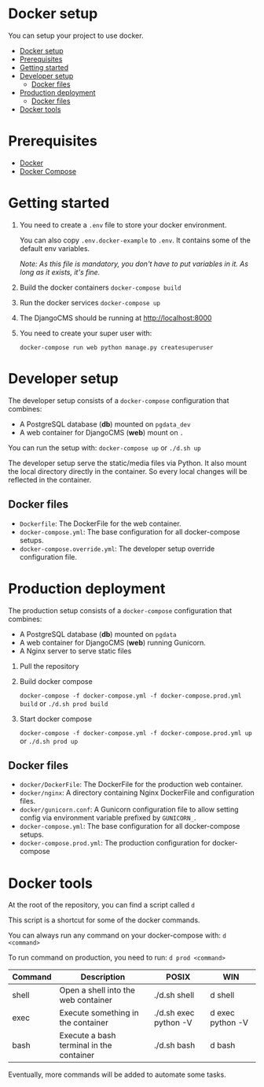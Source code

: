 # Docker setup

You can setup your project to use docker.

- [Docker setup](#docker-setup)
- [Prerequisites](#prerequisites)
- [Getting started](#getting-started)
- [Developer setup](#developer-setup)
  - [Docker files](#docker-files)
- [Production deployment](#production-deployment)
  - [Docker files](#docker-files-1)
- [Docker tools](#docker-tools)


# Prerequisites

- [Docker](https://www.docker.com/)
- [Docker Compose](https://docs.docker.com/compose/)

# Getting started

1. You need to create a `.env` file to store your docker environment.
    
    You can also copy `.env.docker-example` to `.env`. It contains some of the default env variables.
    
    *Note: As this file is mandatory, you don't have to put variables in it. As long as it exists, it's fine.*
2. Build the docker containers `docker-compose build`
3. Run the docker services `docker-compose up`
4. The DjangoCMS should be running at [http://localhost:8000](localhost:8000)
5. You need to create your super user with:

    `docker-compose run web python manage.py createsuperuser`
    
 
# Developer setup

The developer setup consists of a `docker-compose` configuration that combines:

- A PostgreSQL database (**db**) mounted on `pgdata_dev`
- A web container for DjangoCMS (**web**) mount on `.`

You can run the setup with: `docker-compose up` or `./d.sh up`

The developer setup serve the static/media files via Python. It also mount the 
local directory directly in the container. So every local changes will be reflected in the container.

## Docker files

- `Dockerfile`: The DockerFile for the web container.
- `docker-compose.yml`: The base configuration for all docker-compose setups.
- `docker-compose.override.yml`: The developer setup override configuration file.


# Production deployment

The production setup consists of a `docker-compose` configuration that combines:

- A PostgreSQL database (**db**) mounted on `pgdata`
- A web container for DjangoCMS (**web**) running Gunicorn.
- A Nginx server to serve static files


1. Pull the repository
2. Build docker compose 
    
    `docker-compose -f docker-compose.yml -f docker-compose.prod.yml build` or `./d.sh prod build`
3. Start docker compose 

    `docker-compose -f docker-compose.yml -f docker-compose.prod.yml up` or `./d.sh prod up`

## Docker files

- `docker/DockerFile`: The DockerFile for the production web container.
- `docker/nginx`: A directory containing Nginx DockerFile and configuration files.
- `docker/gunicorn.conf`: A Gunicorn configuration file to allow setting config 
via environment variable prefixed by `GUNICORN_`.
- `docker-compose.yml`: The base configuration for all docker-compose setups.
- `docker-compose.prod.yml`: The production configuration for docker-compose

    
# Docker tools

At the root of the repository, you can find a script called `d` 

This script is a shortcut for some of the docker commands.

You can always run any command on your docker-compose with: `d <command>`

To run command on production, you need to run: `d prod <command>`

| Command | Description                         | POSIX              | WIN              |
|---------|-------------------------------------|--------------------|------------------|
| shell   | Open a shell into the web container | ./d.sh shell          | d shell          |
| exec    | Execute something in the container  | ./d.sh exec python -V | d exec python -V |
| bash    | Execute a bash terminal in the container | ./d.sh bash | d bash | 
Eventually, more commands will be added to automate some tasks.
    
